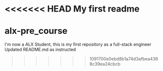 <<<<<<< HEAD
My first readme
=======
# alx-pre_course
I'm now a ALX Student, this is my first repository as a full-stack engineer
Updated README.md as instructed
>>>>>>> 1091700e0ebd8b1a74d3afbea4368c39ea24cbcb
